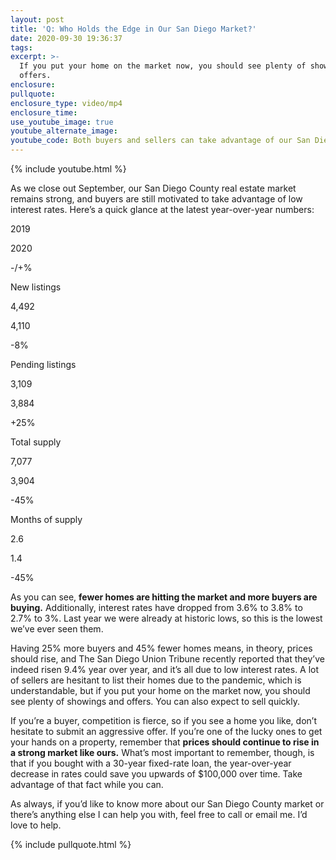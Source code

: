 ```yaml
---
layout: post
title: 'Q: Who Holds the Edge in Our San Diego Market?'
date: 2020-09-30 19:36:37
tags:
excerpt: >-
  If you put your home on the market now, you should see plenty of showings and
  offers.
enclosure:
pullquote:
enclosure_type: video/mp4
enclosure_time:
use_youtube_image: true
youtube_alternate_image:
youtube_code: Both buyers and sellers can take advantage of our San Diego market.
---
```


{% include youtube.html %}

As we close out September, our San Diego County real estate market remains strong, and buyers are still motivated to take advantage of low interest rates. Here’s a quick glance at the latest year-over-year numbers:

2019

2020

\-/+%

New listings

4,492

4,110

\-8%

Pending listings

3,109

3,884

\+25%

Total supply

7,077

3,904

\-45%

Months of supply

2\.6

1\.4

\-45%

As you can see, **fewer homes are hitting the market and more buyers are buying.** Additionally, interest rates have dropped from 3.6% to 3.8% to 2.7% to 3%. Last year we were already at historic lows, so this is the lowest we’ve ever seen them.&nbsp;

Having 25% more buyers and 45% fewer homes means, in theory, prices should rise, and The San Diego Union Tribune recently reported that they’ve indeed risen 9.4% year over year, and it’s all due to low interest rates. A lot of sellers are hesitant to list their homes due to the pandemic, which is understandable, but if you put your home on the market now, you should see plenty of showings and offers. You can also expect to sell quickly.&nbsp;

If you’re a buyer, competition is fierce, so if you see a home you like, don’t hesitate to submit an aggressive offer. If you’re one of the lucky ones to get your hands on a property, remember that **prices should continue to rise in a strong market like ours.** What’s most important to remember, though, is that if you bought with a 30-year fixed-rate loan, the year-over-year decrease in rates could save you upwards of $100,000 over time. Take advantage of that fact while you can.&nbsp;

As always, if you’d like to know more about our San Diego County market or there’s anything else I can help you with, feel free to call or email me. I’d love to help.

{% include pullquote.html %}